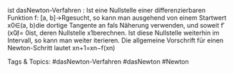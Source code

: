 ist dasNewton-Verfahren : Ist eine Nullstelle einer differenzierbaren Funktion f: [a, b]→Rgesucht,
so kann man ausgehend von einem Startwert x0∈(a, b)die dortige Tangente an fals Näherung
verwenden, und soweit f′(x0)̸= 0ist, deren Nullstelle x1berechnen. Ist diese Nullstelle weiterhin im
Intervall, so kann man weiter iterieren. Die allgemeine Vorschrift für einen Newton-Schritt lautet
xn+1=xn−f(xn)

   Tags & Topics:
   #dasNewton-Verfahren
   #dasNewton
   #Newton